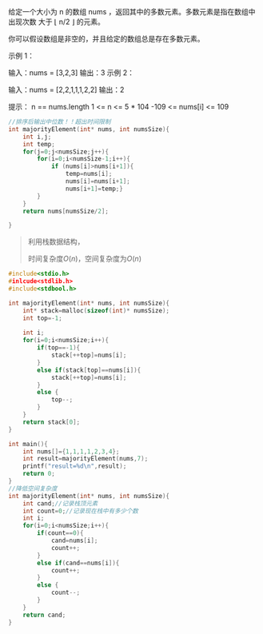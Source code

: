 给定一个大小为 n 的数组 nums ，返回其中的多数元素。多数元素是指在数组中出现次数 大于 ⌊ n/2 ⌋ 的元素。

你可以假设数组是非空的，并且给定的数组总是存在多数元素。

 

示例 1：

输入：nums = [3,2,3]
输出：3
示例 2：

输入：nums = [2,2,1,1,1,2,2]
输出：2


提示：
n == nums.length
1 <= n <= 5 * 104
-109 <= nums[i] <= 109



```c
//排序后输出中位数！！超出时间限制
int majorityElement(int* nums, int numsSize){
    int i,j;
    int temp;
    for(j=0;j<numsSize;j++){
        for(i=0;i<numsSize-1;i++){
            if (nums[i]>nums[i+1]){
                temp=nums[i];
                nums[i]=nums[i+1];
                nums[i+1]=temp;}
        }
    }
    return nums[numsSize/2];

}
```



> 利用栈数据结构，
>
> 时间复杂度$O(n)$，空间复杂度为$O(n)$

```c
#include<stdio.h>
#inlcude<stdlib.h>
#include<stdbool.h>

int majorityElement(int* nums, int numsSize){
    int* stack=malloc(sizeof(int)* numsSize);
    int top=-1;
    
    int i;
    for(i=0;i<numsSize;i++){
        if(top==-1){
            stack[++top]=nums[i];
        }
        else if(stack[top]==nums[i]){
            stack[++top]=nums[i];
        }
        else {
            top--;
        }
    }
    return stack[0];
}

int main(){
    int nums[]={1,1,1,1,2,3,4};
    int result=majorityElement(nums,7);
    printf("result=%d\n",result);
    return 0;
}
//降低空间复杂度
int majorityElement(int* nums, int numsSize){
    int cand;//记录栈顶元素
    int count=0;//记录现在栈中有多少个数
    int i;
    for(i=0;i<numsSize;i++){
        if(count==0){
            cand=nums[i];
            count++;
        }
        else if(cand==nums[i]){
            count++;
        }
        else {
            count--;
        }
    }
    return cand;
}
```



